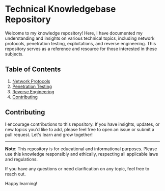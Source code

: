 # Technical Knowledgebase Repository

Welcome to my knowledge repository! Here, I have documented my understanding and insights on various technical topics, including network protocols, penetration testing, exploitations, and reverse engineering. This repository serves as a reference and resource for those interested in these subjects.

## Table of Contents

1. [Network Protocols]([#network-protocols](https://github.com/masjadaan/Knowledgebase/tree/main/Network_Protocols))
2. [Penetration Testing]([#penetration-testing](https://github.com/masjadaan/Knowledgebase/tree/main/Penetration_Testing))
4. [Reverse Engineering]([#reverse-engineering](https://github.com/masjadaan/Knowledgebase/tree/main/Reverse_Engineering))
5. [Contributing](#contributing)


## Contributing

I encourage contributions to this repository. If you have insights, updates, or new topics you'd like to add, please feel free to open an issue or submit a pull request. Let's learn and grow together!

---

**Note**: This repository is for educational and informational purposes. Please use this knowledge responsibly and ethically, respecting all applicable laws and regulations.

If you have any questions or need clarification on any topic, feel free to reach out.

Happy learning!
